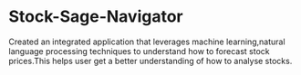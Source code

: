 # Stock-Sage-Navigator
Created an integrated application that leverages machine learning,natural language processing techniques to understand how to forecast stock prices.This helps user get a better understanding of how to analyse stocks.
